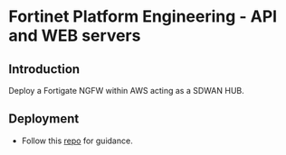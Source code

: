 # Fortinet Platform Engineering - API and WEB servers
## Introduction

Deploy a Fortigate NGFW within AWS acting as a SDWAN HUB.

## Deployment
* Follow this [repo](https://github.com/jmvigueras/modules/tree/main/aws/examples/fgt-ha-2az_onramp) for guidance.

